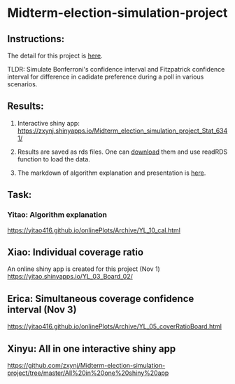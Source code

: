 # Midterm-election-simulation-project

## Instructions:
The detail for this project is [here](https://www.utdallas.edu/~ammann/stat6341/node10.html).

TLDR: Simulate Bonferroni's confidence interval and Fitzpatrick confidence interval for difference in cadidate preference during a poll in various scenarios.

## Results:

1. Interactive shiny app:
https://zxynj.shinyapps.io/Midterm_election_simulation_project_Stat_6341/

2. Results are saved as rds files. One can [download](https://github.com/zxynj/Midterm-election-simulation-project/tree/master/Result%20rds%20file) them and use readRDS function to load the data.

3. The markdown of algorithm explanation and presentation is [here](https://github.com/zxynj/Midterm-election-simulation-project/tree/master/Presentation).

## Task:

### Yitao: Algorithm explanation

https://yitao416.github.io/onlinePlots/Archive/YL_10_cal.html

## Xiao: Individual coverage ratio

An online shiny app is created for this project (Nov 1)
https://yitao.shinyapps.io/YL_03_Board_02/


## Erica: Simultaneous coverage confidence interval (Nov 3)

https://yitao416.github.io/onlinePlots/Archive/YL_05_coverRatioBoard.html

## Xinyu: All in one interactive shiny app

https://github.com/zxynj/Midterm-election-simulation-project/tree/master/All%20in%20one%20shiny%20app
